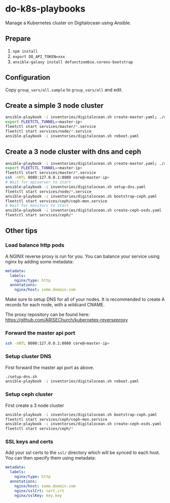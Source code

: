 # do-k8s-playbooks

Manage a Kubernetes cluster on Digitalocean using Ansible.


## Prepare

1. `npm install`
2. `export DO_API_TOKEN=xxx`
3. `ansible-galaxy install defunctzombie.coreos-bootstrap`


## Configuration

Copy `group_vars/all.sample` to `group_vars/all` and edit.


## Create a simple 3 node cluster

```sh
ansible-playbook -i inventories/digitalocean.sh create-master.yaml; ./add-node.sh; ./add-node.sh; ./add-node.sh
export FLEETCTL_TUNNEL=<master-ip>
fleetctl start services/master/*.service
fleetctl start services/node/*.service
ansible-playbook -i inventories/digitalocean.sh reboot.yaml
```


## Create a 3 node cluster with dns and ceph

```sh
ansible-playbook -i inventories/digitalocean.sh create-master.yaml; ./add-node.sh; ./add-node.sh; ./add-node.sh
export FLEETCTL_TUNNEL=<master-ip>
fleetctl start services/master/*.service
ssh -nNTL 8080:127.0.0.1:8080 core@<master-ip>
# Wait for apiserver to start
ansible-playbook -i inventories/digitalocean.sh setup-dns.yaml
fleetctl start services/node/*.service
ansible-playbook -i inventories/digitalocean.sh bootstrap-ceph.yaml
fleetctl start services/ceph/ceph-mon.service
# Wait for monitors to start
ansible-playbook -i inventories/digitalocean.sh create-ceph-osds.yaml
fleetctl start services/ceph/*
```


## Other tips

### Load balance http pods

A NGINX reverse proxy is run for you. You can balance your service using nginx
by adding some metadata:

```yaml
metadata:
  labels:
    nginx/type: http
  annotations:
    nginx/host: some.domain.com
```

Make sure to setup DNS for all of your nodes. It is recommended to create A
records for each node, with a wildcard CNAME.

The proxy repository can be found here: https://github.com/ARISEChurch/kubernetes-reverseproxy


### Forward the master api port

```sh
ssh -nNTL 8080:127.0.0.1:8080 core@<master-ip>
```


### Setup cluster DNS

First forward the master api port as above.

```sh
./setup-dns.sh
ansible-playbook -i inventories/digitalocean.sh reboot.yaml
```


### Setup ceph cluster

First create a 3 node cluster

```sh
ansible-playbook -i inventories/digitalocean.sh bootstrap-ceph.yaml
fleetctl start services/ceph/ceph-mon.service
ansible-playbook -i inventories/digitalocean.sh create-ceph-osds.yaml
fleetctl start services/ceph/*
```


### SSL keys and certs

Add your ssl certs to the `ssl/` directory which will be synced to each host.
You can then specify them using metadata:

```yaml
metadata:
  labels:
    nginx/type: http
  annotations:
    nginx/host: some.domain.com
    nginx/sslCrt: cert.crt
    nginx/sslKey: key.key
```
